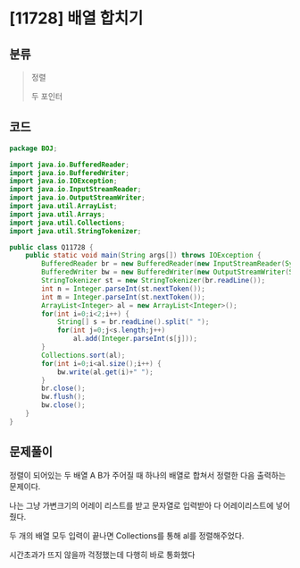 # [11728] 배열 합치기

## 분류
> 정렬
>
> 두 포인터

## 코드
```java
package BOJ;

import java.io.BufferedReader;
import java.io.BufferedWriter;
import java.io.IOException;
import java.io.InputStreamReader;
import java.io.OutputStreamWriter;
import java.util.ArrayList;
import java.util.Arrays;
import java.util.Collections;
import java.util.StringTokenizer;

public class Q11728 {
	public static void main(String args[]) throws IOException {
		BufferedReader br = new BufferedReader(new InputStreamReader(System.in));
		BufferedWriter bw = new BufferedWriter(new OutputStreamWriter(System.out));
		StringTokenizer st = new StringTokenizer(br.readLine());
		int n = Integer.parseInt(st.nextToken());
		int m = Integer.parseInt(st.nextToken());
		ArrayList<Integer> al = new ArrayList<Integer>();
		for(int i=0;i<2;i++) {
			String[] s = br.readLine().split(" ");
			for(int j=0;j<s.length;j++)
				al.add(Integer.parseInt(s[j]));
		}
		Collections.sort(al);
		for(int i=0;i<al.size();i++) {
			bw.write(al.get(i)+" ");
		}
		br.close();
		bw.flush();
		bw.close();
	}
}

```

## 문제풀이

정렬이 되어있는 두 배열 A B가 주어질 때 하나의 배열로 합쳐서 정렬한 다음 출력하는 문제이다.

나는 그냥 가변크기의 어레이 리스트를 받고 문자열로 입력받아 다 어레이리스트에 넣어줬다.

두 개의 배열 모두 입력이 끝나면 Collections를 통해 al를 정렬해주었다. 

시간초과가 뜨지 않을까 걱정했는데 다행히 바로 통화했다